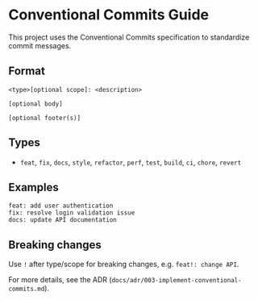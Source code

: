 # Conventional Commits Guide

This project uses the Conventional Commits specification to standardize commit messages.

## Format
```
<type>[optional scope]: <description>

[optional body]

[optional footer(s)]
```

## Types
- `feat`, `fix`, `docs`, `style`, `refactor`, `perf`, `test`, `build`, `ci`, `chore`, `revert`

## Examples
```
feat: add user authentication
fix: resolve login validation issue
docs: update API documentation
```

## Breaking changes
Use `!` after type/scope for breaking changes, e.g. `feat!: change API`.

For more details, see the ADR (`docs/adr/003-implement-conventional-commits.md`).
